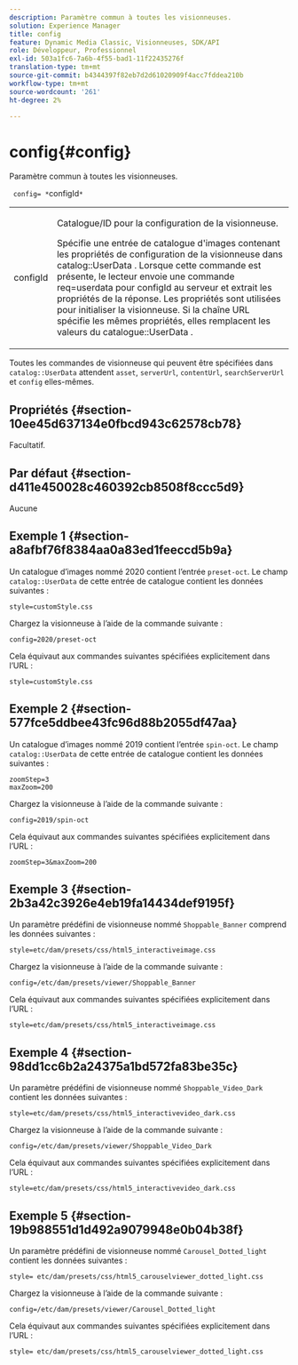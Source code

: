```yaml
---
description: Paramètre commun à toutes les visionneuses.
solution: Experience Manager
title: config
feature: Dynamic Media Classic, Visionneuses, SDK/API
role: Développeur, Professionnel
exl-id: 503a1fc6-7a6b-4f55-bad1-11f22435276f
translation-type: tm+mt
source-git-commit: b4344397f82eb7d2d61020909f4acc7fddea210b
workflow-type: tm+mt
source-wordcount: '261'
ht-degree: 2%

---
```


# config{#config}

Paramètre commun à toutes les visionneuses.

` config= *`configId`*`

<table id="table_9B98C97485DD4DEB8A6ECBCE8DF6B886"> 
 <tbody> 
  <tr> 
   <td colname="col1"> <p> <span class="codeph"> <span class="varname"> configId  </span> </span> </p> </td> 
   <td colname="col2"> <p>Catalogue/ID pour la configuration de la visionneuse. </p> <p> Spécifie une entrée de catalogue d'images contenant les propriétés de configuration de la visionneuse dans <span class="codeph"> catalog::UserData </span>. Lorsque cette commande est présente, le lecteur envoie une commande <span class="codeph"> req=userdata </span> pour <span class="codeph"> configId </span> au serveur et extrait les propriétés de la réponse. Les propriétés sont utilisées pour initialiser la visionneuse. Si la chaîne URL spécifie les mêmes propriétés, elles remplacent les valeurs du <span class="codeph"> catalogue::UserData </span>. </p> </td> 
  </tr> 
 </tbody> 
</table>

Toutes les commandes de visionneuse qui peuvent être spécifiées dans `catalog::UserData` attendent `asset`, `serverUrl`, `contentUrl`, `searchServerUrl` et `config` elles-mêmes.

## Propriétés {#section-10ee45d637134e0fbcd943c62578cb78}

Facultatif.

## Par défaut {#section-d411e450028c460392cb8508f8ccc5d9}

Aucune

## Exemple 1 {#section-a8afbf76f8384aa0a83ed1feeccd5b9a}

Un catalogue d’images nommé 2020 contient l’entrée `preset-oct`. Le champ `catalog::UserData` de cette entrée de catalogue contient les données suivantes :

```
style=customStyle.css
```

Chargez la visionneuse à l’aide de la commande suivante :

```
config=2020/preset-oct
```

Cela équivaut aux commandes suivantes spécifiées explicitement dans l’URL :

```
style=customStyle.css
```

## Exemple 2 {#section-577fce5ddbee43fc96d88b2055df47aa}

Un catalogue d’images nommé 2019 contient l’entrée `spin-oct`. Le champ `catalog::UserData` de cette entrée de catalogue contient les données suivantes :

```
zoomStep=3 
maxZoom=200
```

Chargez la visionneuse à l’aide de la commande suivante :

```
config=2019/spin-oct
```

Cela équivaut aux commandes suivantes spécifiées explicitement dans l’URL :

```
zoomStep=3&maxZoom=200
```

## Exemple 3 {#section-2b3a42c3926e4eb19fa14434def9195f}

Un paramètre prédéfini de visionneuse nommé `Shoppable_Banner` comprend les données suivantes :

```
style=etc/dam/presets/css/html5_interactiveimage.css
```

Chargez la visionneuse à l’aide de la commande suivante :

```
config=/etc/dam/presets/viewer/Shoppable_Banner
```

Cela équivaut aux commandes suivantes spécifiées explicitement dans l’URL :

`style=etc/dam/presets/css/html5_interactiveimage.css`

## Exemple 4 {#section-98dd1cc6b2a24375a1bd572fa83be35c}

Un paramètre prédéfini de visionneuse nommé `Shoppable_Video_Dark` contient les données suivantes :

```
style=etc/dam/presets/css/html5_interactivevideo_dark.css
```

Chargez la visionneuse à l’aide de la commande suivante :

```
config=/etc/dam/presets/viewer/Shoppable_Video_Dark
```

Cela équivaut aux commandes suivantes spécifiées explicitement dans l’URL :

```
style=etc/dam/presets/css/html5_interactivevideo_dark.css
```

## Exemple 5 {#section-19b988551d1d492a9079948e0b04b38f}

Un paramètre prédéfini de visionneuse nommé `Carousel_Dotted_light` contient les données suivantes :

```
style= etc/dam/presets/css/html5_carouselviewer_dotted_light.css
```

Chargez la visionneuse à l’aide de la commande suivante :

```
config=/etc/dam/presets/viewer/Carousel_Dotted_light
```

Cela équivaut aux commandes suivantes spécifiées explicitement dans l’URL :

```
style= etc/dam/presets/css/html5_carouselviewer_dotted_light.css
```
